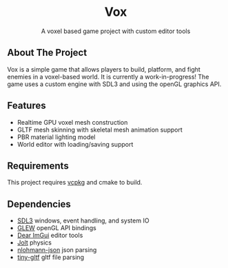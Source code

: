 <h1 align = center>Vox</h1>
<p align = center>A voxel based game project with custom editor tools</p>

## About The Project
Vox is a simple game that allows players to build, platform, and fight enemies in a voxel-based world. It is currently a work-in-progress! The game uses a custom engine with SDL3 and using the openGL graphics API.

## Features
- Realtime GPU voxel mesh construction
- GLTF mesh skinning with skeletal mesh animation support
- PBR material lighting model
- World editor with loading/saving support

## Requirements
This project requires [vcpkg](https://github.com/microsoft/vcpkg) and cmake to build.

## Dependencies
- [SDL3](https://github.com/libsdl-org/SDL) windows, event handling, and system IO
- [GLEW](https://github.com/nigels-com/glew) openGL API bindings
- [Dear ImGui](https://github.com/ocornut/imgui) editor tools
- [Jolt](https://github.com/jrouwe/JoltPhysics) physics
- [nlohmann-json](https://github.com/nlohmann/json) json parsing
- [tiny-gltf](https://github.com/syoyo/tinygltf) gltf file parsing
